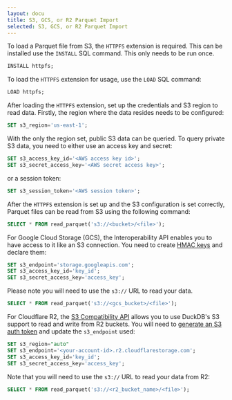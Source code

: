 ```yaml
---
layout: docu
title: S3, GCS, or R2 Parquet Import
selected: S3, GCS, or R2 Parquet Import
---
```


To load a Parquet file from S3, the `HTTPFS` extension is required. This can be installed use the `INSTALL` SQL command. This only needs to be run once.

```sql
INSTALL httpfs;
```

To load the `HTTPFS` extension for usage, use the `LOAD` SQL command:

```sql
LOAD httpfs;
```

After loading the `HTTPFS` extension, set up the credentials and S3 region to read data. Firstly, the region where the data
resides needs to be configured:

```sql
SET s3_region='us-east-1';
```

With the only the region set, public S3 data can be queried. To query private S3 data, you need to either use an access key and secret:

```sql
SET s3_access_key_id='<AWS access key id>';
SET s3_secret_access_key='<AWS secret access key>';
```

or a session token:

```sql
SET s3_session_token='<AWS session token>';
```

After the `HTTPFS` extension is set up and the S3 configuration is set correctly, Parquet files can be read from S3 using the following command:

```sql
SELECT * FROM read_parquet('s3://<bucket>/<file>');
```

For Google Cloud Storage (GCS), the Interoperability API enables you to have access to it like an S3 connection.
You need to create [HMAC keys](https://console.cloud.google.com/storage/settings;tab=interoperability) and declare them:

```sql
SET s3_endpoint='storage.googleapis.com';
SET s3_access_key_id='key_id';
SET s3_secret_access_key='access_key';
```

Please note you will need to use the `s3://` URL to read your data.

```sql
SELECT * FROM read_parquet('s3://<gcs_bucket>/<file>');
```

For Cloudflare R2, the [S3 Compatibility API](https://developers.cloudflare.com/r2/data-access/s3-api/api/) allows you to use DuckDB's S3 support to read and write from R2 buckets. You will need to [generate an S3 auth token](https://developers.cloudflare.com/r2/data-access/s3-api/tokens/) and update the `s3_endpoint` used:

```sql
SET s3_region="auto"
SET s3_endpoint='<your-account-id>.r2.cloudflarestorage.com';
SET s3_access_key_id='key_id';
SET s3_secret_access_key='access_key';
```

Note that you will need to use the `s3://` URL to read your data from R2:

```sql
SELECT * FROM read_parquet('s3://<r2_bucket_name>/<file>');
```
